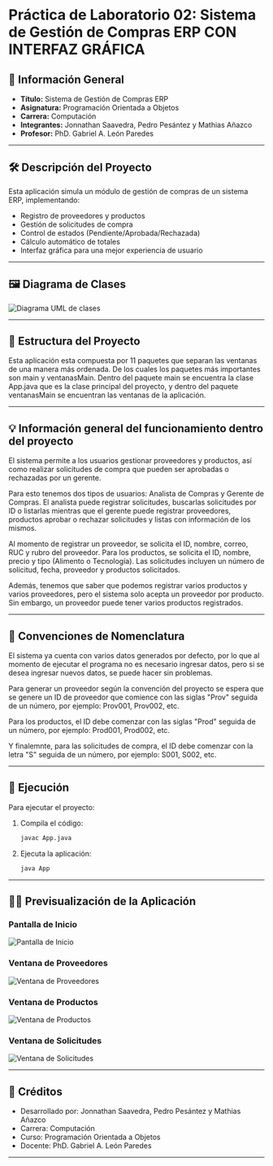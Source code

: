# Práctica de Laboratorio 02: Sistema de Gestión de Compras ERP CON INTERFAZ GRÁFICA

## 📌 Información General

- **Título:** Sistema de Gestión de Compras ERP
- **Asignatura:** Programación Orientada a Objetos
- **Carrera:** Computación
- **Integrantes:** Jonnathan Saavedra, Pedro Pesántez y Mathias Añazco
- **Profesor:** PhD. Gabriel A. León Paredes

---

## 🛠️ Descripción del Proyecto

Esta aplicación simula un módulo de gestión de compras de un sistema ERP, implementando:

- Registro de proveedores y productos
- Gestión de solicitudes de compra
- Control de estados (Pendiente/Aprobada/Rechazada)
- Cálculo automático de totales
- Interfaz gráfica para una mejor experiencia de usuario

---

## 🖼️ Diagrama de Clases
![Diagrama UML de clases](https://github.com/user-attachments/assets/a1792413-743f-4a0a-acd9-0690e0c4fca1)

---
## 📂 Estructura del Proyecto

Esta aplicación esta compuesta por 11 paquetes que separan las ventanas de una manera más ordenada.
De los cuales los paquetes más importantes son main y ventanasMain. Dentro del paquete main se encuentra la clase App.java que es la clase principal del proyecto, y dentro del paquete ventanasMain se encuentran las ventanas de la aplicación.

---

## 💡 Información general del funcionamiento dentro del proyecto

El sistema permite a los usuarios gestionar proveedores y productos, así como realizar solicitudes de compra que pueden ser aprobadas o rechazadas por un gerente. 

Para esto tenemos dos tipos de usuarios: Analista de Compras y Gerente de Compras. El analista puede registrar solicitudes, buscarlas solicitudes por ID o listarlas mientras que el gerente puede registrar proveedores, productos aprobar o rechazar solicitudes y listas con información de los mismos.

Al momento de registrar un proveedor, se solicita el ID, nombre, correo, RUC y rubro del proveedor. Para los productos, se solicita el ID, nombre, precio y tipo (Alimento o Tecnología). Las solicitudes incluyen un número de solicitud, fecha, proveedor y productos solicitados.

Además, tenemos que saber que podemos registrar varios productos y varios proveedores, pero el sistema solo acepta un proveedor por producto. Sin embargo, un proveedor puede tener varios productos registrados.

---
## 📄 Convenciones de Nomenclatura
El sistema ya cuenta con varios datos generados por defecto, por lo que al momento de ejecutar el programa no es necesario ingresar datos, pero si se desea ingresar nuevos datos, se puede hacer sin problemas.

Para generar un proveedor según la convención del proyecto se espera que se genere un ID de proveedor que comience con las siglas "Prov" seguida de un número, por ejemplo: Prov001, Prov002, etc.

Para los productos, el ID debe comenzar con las siglas "Prod" seguida de un número, por ejemplo: Prod001, Prod002, etc.

Y finalemnte, para las solicitudes de compra, el ID debe comenzar con la letra "S" seguida de un número, por ejemplo: S001, S002, etc.

---

## 🚀 Ejecución

Para ejecutar el proyecto:

1. Compila el código:
    ```bash
    javac App.java
    ```
2. Ejecuta la aplicación:
    ```bash
    java App
    ```

---

## 🧑‍💻 Previsualización de la Aplicación
### Pantalla de Inicio
![Pantalla de Inicio](https://github.com/user-attachments/assets/5563fbf1-4d8e-4e80-a5ec-8765890f1cb6)
### Ventana de Proveedores
![Ventana de Proveedores](https://github.com/user-attachments/assets/df34674e-ffb7-48fd-9a76-3e33f5d2310b)
### Ventana de Productos
![Ventana de Productos](https://github.com/user-attachments/assets/4bd4aaf5-722c-4f9a-9fdb-52351a2968ee)
### Ventana de Solicitudes
![Ventana de Solicitudes](https://github.com/user-attachments/assets/3eea15ea-e3dc-435a-b578-551c090e13d6)

---
## 👥 Créditos

- Desarrollado por: Jonnathan Saavedra, Pedro Pesántez y Mathias Añazco
- Carrera: Computación
- Curso: Programación Orientada a Objetos
- Docente: PhD. Gabriel A. León Paredes
---

